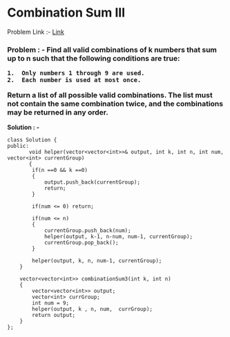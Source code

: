 # Combination Sum III

Problem Link :- [Link](https://leetcode.com/problems/combination-sum-iii/)

<h3>
Problem : -
Find all valid combinations of k numbers that sum up to n such that the following conditions are true:
  
    1.  Only numbers 1 through 9 are used.
    2.  Each number is used at most once.
  
Return a list of all possible valid combinations. The list must not contain the same combination twice, and the combinations may be returned in any order.
</h3>



**Solution : -**
```
class Solution {
public:
       void helper(vector<vector<int>>& output, int k, int n, int num,  vector<int> currentGroup)     
       {
        if(n ==0 && k ==0)
        {
            output.push_back(currentGroup);
            return;
        }
        
        if(num <= 0) return;
        
        if(num <= n)
        {
            currentGroup.push_back(num);
            helper(output, k-1, n-num, num-1, currentGroup);
            currentGroup.pop_back();      
        }
		
        helper(output, k, n, num-1, currentGroup);
    }
    
    vector<vector<int>> combinationSum3(int k, int n) 
    {
        vector<vector<int>> output;
        vector<int> currGroup;
        int num = 9;
        helper(output, k , n, num,  currGroup);
        return output;
    }
};
```
